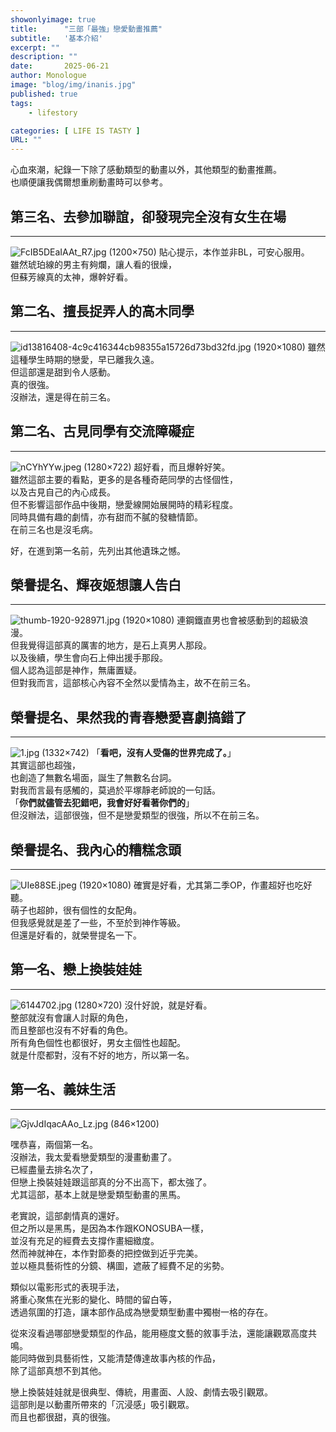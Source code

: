 ```yaml
---
showonlyimage: true
title:      "三部「最強」戀愛動畫推薦"
subtitle:   '基本介紹'
excerpt: ""
description: ""
date:       2025-06-21
author: Monologue    
image: "blog/img/inanis.jpg"
published: true 
tags:
    - lifestory

categories: [ LIFE IS TASTY ]
URL: ""
---
```


心血來潮，紀錄一下除了感動類型的動畫以外，其他類型的動畫推薦。  
也順便讓我偶爾想重刷動畫時可以參考。  
  
## 第三名、去參加聯誼，卻發現完全沒有女生在場
***
![FcIB5DEaIAAt_R7.jpg (1200×750)](https://pbs.twimg.com/media/FcIB5DEaIAAt_R7.jpg)
貼心提示，本作並非BL，可安心服用。  
雖然琥珀線的男主有夠爛，讓人看的很燥，  
但蘇芳線真的太神，爆幹好看。  
  

## 第二名、擅長捉弄人的高木同學
***
![id13816408-4c9c416344cb98355a15726d73bd32fd.jpg (1920×1080)](https://i.epochtimes.com/assets/uploads/2022/09/id13816408-4c9c416344cb98355a15726d73bd32fd.jpg)
雖然這種學生時期的戀愛，早已離我久遠。  
但這部還是甜到令人感動。  
真的很強。  
沒辦法，還是得在前三名。  
## 第二名、古見同學有交流障礙症
***
![nCYhYYw.jpeg (1280×722)](https://i.imgur.com/nCYhYYw.jpeg)
超好看，而且爆幹好笑。  
雖然這部主要的看點，更多的是各種奇葩同學的古怪個性，  
以及古見自己的內心成長。  
但不影響這部作品中後期，戀愛線開始展開時的精彩程度。  
同時具備有趣的劇情，亦有甜而不膩的發糖情節。  
在前三名也是沒毛病。  
  
好，在進到第一名前，先列出其他遺珠之憾。  
## 榮譽提名、輝夜姬想讓人告白
***
![thumb-1920-928971.jpg (1920×1080)](https://images2.alphacoders.com/928/thumb-1920-928971.jpg)
連鋼鐵直男也會被感動到的超級浪漫。  
但我覺得這部真的厲害的地方，是石上真男人那段。  
以及後續，學生會向石上伸出援手那段。  
個人認為這部是神作，無庸置疑。  
但對我而言，這部核心內容不全然以愛情為主，故不在前三名。
## 榮譽提名、果然我的青春戀愛喜劇搞錯了
***
![1.jpg (1332×742)](https://surreal.tw/www/img/experience/comic-animate/seisyunnmachigatte/1.jpg)
「**看吧，沒有人受傷的世界完成了。**」  
其實這部也超強，  
也創造了無數名場面，誕生了無數名台詞。  
對我而言最有感觸的，莫過於平塚靜老師說的一句話。  
「**你們就儘管去犯錯吧，我會好好看著你們的**」  
但沒辦法，這部很強，但不是戀愛類型的很強，所以不在前三名。  
## 榮譽提名、我內心的糟糕念頭
***
![UIe88SE.jpeg (1920×1080)](https://i.imgur.com/UIe88SE.jpeg)
確實是好看，尤其第二季OP，作畫超好也吃好聽。  
萌子也超帥，很有個性的女配角。  
但我感覺就是差了一些，不至於到神作等級。  
但還是好看的，就榮譽提名一下。  

## 第一名、戀上換裝娃娃
***
![6144702.jpg (1280×720)](https://cdn2.ettoday.net/images/6144/6144702.jpg)
沒什好說，就是好看。  
整部就沒有會讓人討厭的角色，  
而且整部也沒有不好看的角色。  
所有角色個性也都很好，男女主個性也超配。  
就是什麼都對，沒有不好的地方，所以第一名。  
  
## 第一名、義妹生活
***
![GjvJdIqacAAo_Lz.jpg (846×1200)](https://pbs.twimg.com/media/GjvJdIqacAAo_Lz.jpg)

嘿恭喜，兩個第一名。  
沒辦法，我太愛看戀愛類型的漫畫動畫了。  
已經盡量去排名次了，  
但戀上換裝娃娃跟這部真的分不出高下，都太強了。  
尤其這部，基本上就是戀愛類型動畫的黑馬。  
  
老實說，這部劇情真的還好。  
但之所以是黑馬，是因為本作跟KONOSUBA一樣，  
並沒有充足的經費去支撐作畫細緻度。  
然而神就神在，本作對節奏的把控做到近乎完美。  
並以極具藝術性的分鏡、構圖，遮蔽了經費不足的劣勢。  
  
類似以電影形式的表現手法，  
將重心聚焦在光影的變化、時間的留白等，  
透過氛圍的打造，讓本部作品成為戀愛類型動畫中獨樹一格的存在。  
  
從來沒看過哪部戀愛類型的作品，能用極度文藝的敘事手法，還能讓觀眾高度共鳴。  
能同時做到具藝術性，又能清楚傳達故事內核的作品，  
除了這部真想不到其他。  
  
戀上換裝娃娃就是很典型、傳統，用畫面、人設、劇情去吸引觀眾。  
這部則是以動畫所帶來的「沉浸感」吸引觀眾。  
而且也都很甜，真的很強。  

<!--more-->
